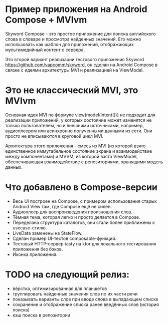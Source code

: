 ﻿# Пример приложения на Android Compose + MVIvm
Skyword Compose - это простое приложение для поиска английского слова в словаре и просмотра найденных значений.
Его можно использовать как шаблон для приложений, отображающих мультимедийный контент с сервера.

Это второй вариант реализации тестового приложения Skyword <https://github.com/vapcomm/skyword>,
он сделан на Android Compose в связке с идеями архитектуры MVI и реализацией на ViewModel.

# Это не классический MVI, это MVIvm
Основная идея MVI по формуле view(model(intent())) не подходит для реализации приложений, у которых состояние
может изменятся не только пользователем, но и внешними источниками, например, аудиоплеером или асинхронно полученными данными из сети.
Они просто не вписываются в круговой цикл MVI.

Архитектура этого приложения - смесь из MVI (из которой взято единственное иммутабельное состояние экрана и
взаимодействие между компонентами) и MVVM, из которой взята ViewModel, обеспечивающая взаимодействие с репозиториями, хранящими модель данных.

# Что добавлено в Compose-версии
* Весь UI построен на Compose, с примером использования старых Android View там, где Compose ещё не силён.
* Аудиоплеер для воспроизведения произношения слов.
* Тёмная тема, которая легко и просто делается в Compose.
* Переделана структура каталогов, они стали более приближены к usecase-стилю.
* LiveData заменены на StateFlow.
* Сделан пример UI-тестов composable-функций.
* Тестовый HTTP-сервер tasty на ktor для локального тестирования приложения без бэков.
* Иконка приложения.

# TODO на следующий релиз:
- вёрстка, оптимизированная для планшетов
- группировать найденные значения слов по их части речи
- показывать варианты слов при вводе слова в выпадающем списке
- сохранение и отображение списка ранее введённых слов (история поиска)
- кэш поиска в репозитории
